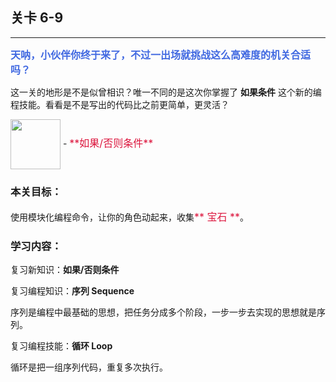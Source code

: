 ## 关卡 6-9

------
<font color=#4169E1 size=3>**天呐，小伙伴你终于来了，不过一出场就挑战这么高难度的机关合适吗？**</font>

这一关的地形是不是似曾相识？唯一不同的是这次你掌握了 **如果条件** 这个新的编程技能。看看是不是写出的代码比之前更简单，更灵活？

<img src="./scene/image/if_else.png" width = "80" alt="" align=center /> 
 - <font color=#DC143C size=3>**如果/否则条件**</font>

### 本关目标：
使用模块化编程命令，让你的角色动起来，收集<font color=#DC143C size=3>** 宝石 **</font>。

### 学习内容：
复习新知识：**如果/否则条件**

复习编程知识：**序列 Sequence**

序列是编程中最基础的思想，把任务分成多个阶段，一步一步去实现的思想就是序列。

复习编程技能：**循环 Loop**

循环是把一组序列代码，重复多次执行。
